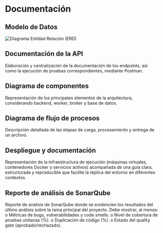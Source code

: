 # Documentación
## Modelo de Datos
![Diagrama Entidad Relación (ERD)](https://github.com/user-attachments/assets/c9b639e8-0ad6-43e2-a4c5-57e401b152df)

## Documentación de la API
Elaboración y centralización de la documentación de los endpoints, así como la ejecución de pruebas correspondientes, mediante Postman.
## Diagrama de componentes
Representación de los principales elementos de la arquitectura, considerando backend, worker, broker y base de datos.
## Diagrama de flujo de procesos
Descripción detallada de las etapas de carga, procesamiento y entrega de un archivo.
## Despliegue y documentación
Representación de la infraestructura de ejecución (máquinas virtuales, contenedores Docker y servicios activos) acompañada de una guía clara, estructurada y reproducible que facilite la réplica del entorno en diferentes contextos.
## Reporte de análisis de SonarQube
Reporte de análisis de SonarQube donde se evidencien los resultados del último análisis sobre la rama principal del proyecto. 
Debe mostrar, al menos:
o Métricas de bugs, vulnerabilidades y code smells.
o Nivel de cobertura de pruebas unitarias (%).
o Duplicación de código (%).
o Estado del quality gate (aprobado/rechazado).
